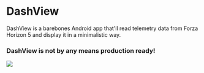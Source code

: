 # DashView
DashView is a barebones Android app that'll read telemetry data from Forza Horizon 5 and display it in a minimalistic way.
### DashView is not by any means production ready!

![]("https://github.com/MicroRJ/DashView/blob/master/gif.gif")

